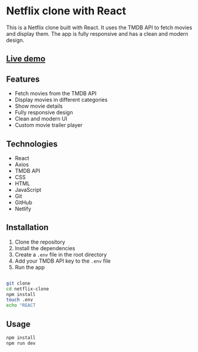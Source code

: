 # Netflix clone with React
This is a Netflix clone built with React. It uses the TMDB API to fetch movies and display them. The app is fully responsive and has a clean and modern design.

## [Live demo](https://netlifiks.netlify.app/)

## Features
- Fetch movies from the TMDB API
- Display movies in different categories
- Show movie details
- Fully responsive design
- Clean and modern UI
- Custom movie trailer player

## Technologies

- React
- Axios
- TMDB API
- CSS
- HTML
- JavaScript
- Git
- GitHub
- Netlify

## Installation

1. Clone the repository
2. Install the dependencies
3. Create a `.env` file in the root directory
4. Add your TMDB API key to the `.env` file
5. Run the app

```bash

git clone
cd netflix-clone
npm install
touch .env
echo "REACT
```

## Usage

```bash
npm install
npm run dev
```


